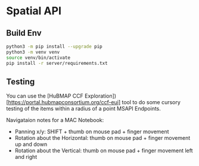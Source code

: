 # Spatial API

## Build Env

````bash
python3 -m pip install --upgrade pip
python3 -m venv venv
source venv/bin/activate
pip install -r server/requirements.txt
````

## Testing

You can use the [HuBMAP CCF Exploration])[https://portal.hubmapconsortium.org/ccf-eui] tool to do some cursory testing
of the items within a radius of a point MSAPI Endpoints.

Navigataion notes for a MAC Notebook:
+ Panning x/y: SHIFT + thumb on mouse pad + finger movement
+ Rotation about the Horizontal: thumb on mouse pad + finger movement up and down
+ Rotation about the Vertical: thumb on mouse pad + finger movement left and right
